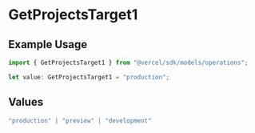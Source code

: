 # GetProjectsTarget1

## Example Usage

```typescript
import { GetProjectsTarget1 } from "@vercel/sdk/models/operations";

let value: GetProjectsTarget1 = "production";
```

## Values

```typescript
"production" | "preview" | "development"
```